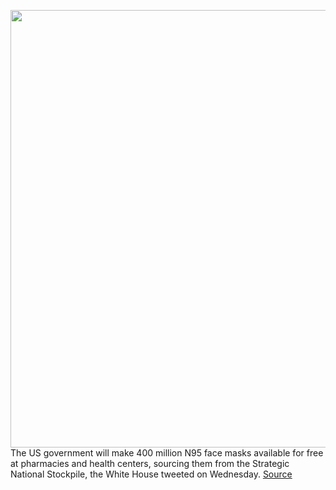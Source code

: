 <img src='https://cdn.vox-cdn.com/thumbor/rHy1jifjOdf5vNZkr7v6XyN791I=/0x0:6000x4000/1200x800/filters:focal(2520x1520:3480x2480)/cdn.vox-cdn.com/uploads/chorus_image/image/70408166/1206664154.0.jpg' width='700px' /><br/>
The US government will make 400 million N95 face masks available for free at pharmacies and health centers, sourcing them from the Strategic National Stockpile, the White House tweeted on Wednesday.
<a href='https://www.theverge.com/2022/1/19/22891165/white-house-free-n95-masks-pharmacies-coronavirus-covid'> Source <a/>